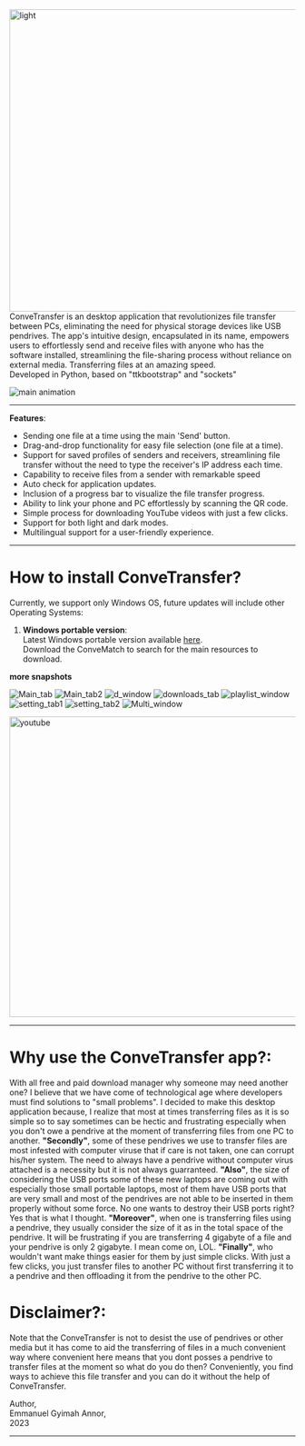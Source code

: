 <img width="532" alt="light" src="https://github.com/Annor-Gyimah/ConveTransfer/assets/68398911/a49cf24d-a23f-4e4b-8923-f796f5017a49">
ConveTransfer is an desktop application that revolutionizes file transfer between PCs, eliminating the need for physical storage devices like USB pendrives. 
The app's intuitive design, encapsulated in its name, empowers users to effortlessly send and receive 
files with anyone who has the software installed, streamlining the file-sharing process without 
reliance on external media. Transferring files at an amazing speed. <br>
Developed in Python, based on "ttkbootstrap" and "sockets"

![main animation](https://user-images.githubusercontent.com/58998813/77242050-2d5d1c80-6c03-11ea-8151-b85a897ff9fb.gif)

---
**Features**:
* Sending one file at a time using the main 'Send' button.
* Drag-and-drop functionality for easy file selection (one file at a time).
* Support for saved profiles of senders and receivers, streamlining file transfer without the need to type the  receiver's IP address each time.
* Capability to receive files from a sender with remarkable speed
* Auto check for application updates.
* Inclusion of a progress bar to visualize the file transfer progress.
* Ability to link your phone and PC effortlessly by scanning the QR code.
* Simple process for downloading YouTube videos with just a few clicks.
* Support for both light and dark modes.
* Multilingual support for a user-friendly experience.

---
# How to install ConveTransfer?
Currently, we support only Windows OS, future updates will include other Operating Systems:

1. **Windows portable version**:<br>
Latest Windows portable version available [here](https://annor-gyimah.github.io/). <br>
Download the ConveMatch to search for the main resources to download.


**more snapshots**

![Main_tab](https://user-images.githubusercontent.com/58998813/77241027-b40afd00-6bf5-11ea-8854-c181d1f9c957.PNG)
![Main_tab2](https://user-images.githubusercontent.com/58998813/77240732-e155ac00-6bf1-11ea-8cd0-edc5facaa46a.PNG)
![d_window](https://user-images.githubusercontent.com/58998813/77240959-ec5e0b80-6bf4-11ea-819e-83bd7bd13249.PNG)
![downloads_tab](https://user-images.githubusercontent.com/58998813/77240740-f16d8b80-6bf1-11ea-8579-1705dd750bfd.PNG)
![playlist_window](https://user-images.githubusercontent.com/58998813/77242155-12d77300-6c04-11ea-9e57-e781e67aaa3b.PNG)
![setting_tab1](https://user-images.githubusercontent.com/58998813/77240742-f9c5c680-6bf1-11ea-860a-a434dcba599e.PNG)
![setting_tab2](https://user-images.githubusercontent.com/58998813/77240744-fdf1e400-6bf1-11ea-92c6-bf2297524a80.PNG)
![Multi_window](https://user-images.githubusercontent.com/37757246/71418548-a2a46a00-2673-11ea-8101-c95d29b6a0e4.png)


<img width="529" alt="youtube" src="https://github.com/Annor-Gyimah/ConveTransfer/assets/68398911/39b4d2bf-ac89-42ca-867f-136386955e3e">

---
# Why use the ConveTransfer app?:
With all free and paid download manager why someone may need another one?
I believe that we have come of technological age where developers must find solutions to "small problems". I decided to make this desktop application because, I realize that most at times transferring files as it is so simple so to say sometimes can be hectic and frustrating especially when you don't owe a pendrive at the moment of transferring files from one PC to another. **"Secondly"**, some of these pendrives we use to transfer files are most infested with computer viruse that if care is not taken, one can corrupt his/her system. The need to always have a pendrive without computer virus attached is a necessity but it is not always guarranteed.
**"Also"**, the size of considering the USB ports some of these new laptops are coming out with especially those small portable laptops, most of them have USB ports that are very small and most of the pendrives are not able to be inserted in them properly without some force. No one wants to destroy their USB ports right? Yes that is what I thought. **"Moreover"**, when one is transferring files using a pendrive, they usually consider the size of it as in the total space of the pendrive. It will be frustrating if you are transferring 4 gigabyte of a file and your pendrive is only 2 gigabyte. I mean come on, LOL. **"Finally"**, who wouldn't want make things easier for them by just simple clicks. With just a few clicks, you just transfer files to another PC without first transferring it to a pendrive and then offloading it from the pendrive to the other PC.

# Disclaimer?:
Note that the ConveTransfer is not to desist the use of pendrives or other media but it has come to aid the transferring of files in a much convenient way where convenient here means that you dont posses a pendrive to transfer files at the moment so what do you do then? Conveniently, you find ways to achieve this file transfer and you can do it without the help of ConveTransfer.

Author, <br>
Emmanuel Gyimah Annor, <br>
2023

---
